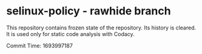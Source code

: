 # selinux-policy - rawhide branch

This repository contains frozen state of the repository.
Its history is cleared. It is used only for static code
analysis with Codacy.

Commit Time: 1693997187